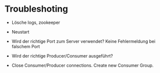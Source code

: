 # Troubleshoting

* Lösche logs, zookeeper
* Neustart

* Wird der richtige Port zum Server verwendet? Keine Fehlermeldung bei falschem Port

* Wird der richtige Producer/Consumer ausgeführt?

* Close Consumer/Producer connections. Create new Consumer Group.
